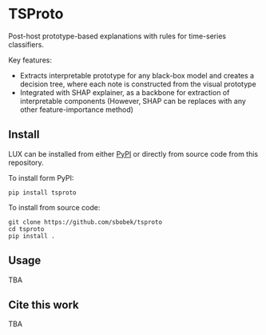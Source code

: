 # TSProto
Post-host prototype-based explanations with rules for time-series classifiers.

Key features:
  * Extracts interpretable prototype for any black-box model and creates a decision tree, where each note is constructed from the visual prototype
  * Integrated with SHAP explainer, as a backbone for extraction of interpretable components (However, SHAP can be replaces with any other feature-importance method)

## Install
LUX can be installed from either [PyPI](https://pypi.org/project/tsproto/) or directly from source code from this repository.

To install form PyPI:

```
pip install tsproto
````

To install from source code:

```
git clone https://github.com/sbobek/tsproto
cd tsproto
pip install .
```

## Usage

TBA
## Cite this work
TBA

